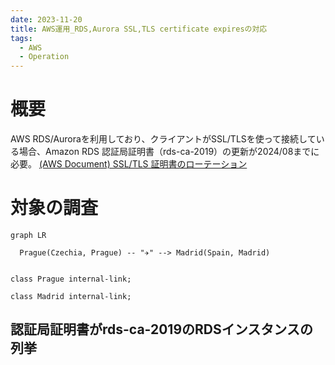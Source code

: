 ```yaml
---
date: 2023-11-20
title: AWS運用_RDS,Aurora SSL,TLS certificate expiresの対応
tags:
  - AWS
  - Operation
---
```

# 概要
AWS RDS/Auroraを利用しており、クライアントがSSL/TLSを使って接続している場合、Amazon RDS 認証局証明書（rds-ca-2019）の更新が2024/08までに必要。
[(AWS Document) SSL/TLS 証明書のローテーション](https://docs.aws.amazon.com/ja_jp/AmazonRDS/latest/UserGuide/UsingWithRDS.SSL-certificate-rotation.html)

# 対象の調査

```mermaid
graph LR

  Prague(Czechia, Prague) -- "✈" --> Madrid(Spain, Madrid)


class Prague internal-link;

class Madrid internal-link;
```
## 認証局証明書がrds-ca-2019のRDSインスタンスの列挙

